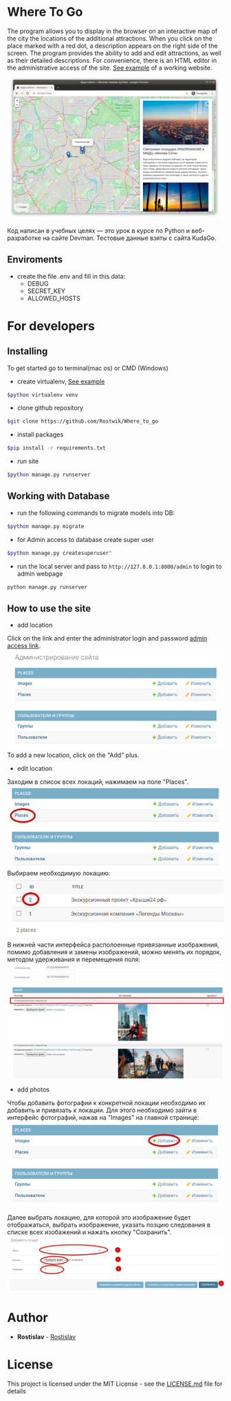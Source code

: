 # Where To Go

The program allows you to display in the browser on an interactive map of the city
the locations of the additional attractions. When you click on the place marked with a red dot,
a description appears on the right side of the screen. The program provides the ability
to add and edit attractions, as well as their detailed descriptions. 
For convenience, there is an HTML editor in the administrative access of the site.
[See example](https://python-scripts.com/virtualenv) of a working website.

![img.png](documentation/img.png)

Код написан в учебных целях — это урок в курсе по Python и веб-разработке на сайте Devman.
Тестовые данные взяты с сайта KudaGo.

## Enviroments

- create the file .env and fill in this data:
  - DEBUG
  - SECRET_KEY
  - ALLOWED_HOSTS

# For developers
## Installing

To get started go to terminal(mac os) or CMD (Windows)
- create virtualenv, [See example](https://python-scripts.com/virtualenv)

```bash
$python virtualenv venv
```

- clone github repository

```bash
$git clone https://github.com/Rostwik/Where_to_go
```

- install packages

```bash
$pip install -r requirements.txt
```

- run site

```bash
$python manage.py runserver
```

## Working with Database 

- run the following commands to migrate models into DB:

```bash
$python manage.py migrate 
```

- for Admin access to database create super user 

```bash
$python manage.py createsuperuser"
```

- run the local server and pass to `http://127.0.0.1:8000/admin` to login to admin webpage
```bash
python manage.py runserver
```
## How to use the site
- add location

Сlick on the link and enter the administrator login and password 
[admin access link](http://127.0.0.1:8000/admin).
![img_1.png](documentation/img_1.png)
To add a new location, click on the "Add" plus.

- edit location
  
Заходим в список всех локаций, нажимаем на поле "Places".
![img.png](documentation/edit_location.png)
Выбираем необходимую локацию:
![img.png](documentation/edit_location_2.png)
В нижней части интерфейса располоенные привязанные изображения,
помимо добавления и замены изображений, можно менять их порядок,
методом удерживания и перемещения поля:
![img.png](documentation/edit_location_3.png)
- add photos

Чтобы добавить фотографии к конкретной локации необходимо их добавить и привязать к локации.
Для этого необходимо зайти в интерфейс фотографий, нажав на "Images" на главной странице:
![img.png](documentation/image.png)

Далее выбрать локацию, для которой это изображение будет отображаться, выбрать изображение, 
указать позцию следования в списке всех изобажений и нажать кнопку "Сохранить".
![img.png](documentation/image_2.png)


# Author

* **Rostislav** - [Rostislav](https://github.com/Rostwik)

# License

This project is licensed under the MIT License - see the [LICENSE.md](LICENSE.md) file for details


